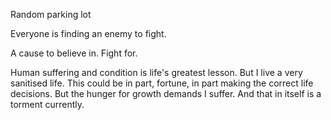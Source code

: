 Random parking lot



Everyone is finding an enemy to fight.

A cause to believe in. Fight for.

Human suffering and condition is life's greatest lesson. But I live a very sanitised life. This could be in part, fortune, in part making the correct life decisions. But the hunger for growth demands I suffer. And that in itself is a torment currently.